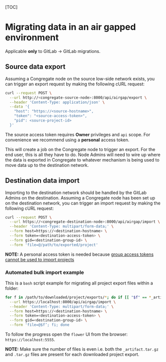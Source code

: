[TOC]

# Migrating data in an air gapped environment

Applicable **only** to GitLab -> GitLab migrations.

## Source data export

Assuming a Congregate node on the source low-side network exists, you can trigger an export request by making the following cURL request:

```bash
curl --request POST \
  --url http://<congregate-source-node>:8000/api/airgap/export \
  --header 'Content-Type: application/json' \
  --data '{
    "host": "https://<source-hostname>",
    "token": "<source-access-token>",
    "pid": <source-project-id>
  }'
```

The source access token requires **Owner** privileges and `api` scope. For convenience we recommend using a **personal** access token.

This will create a job on the Congregate node to trigger an export. For the end user, this is all they have to do. Node Admins will need to wire up where the data is exported in Congregate to whatever mechanism is being used to move data up to the destination network.

## Destination data import

Importing to the destination network should be handled by the GitLab Admins on the destination. Assuming a Congregate node has been set up on the destination network, you can trigger an import request by making the following cURL request:

```bash
curl --request POST \
  --url https://<congregate-destination-node>:8000/api/airgap/import \
  --header 'Content-Type: multipart/form-data;' \
  --form host=https://<destination-hostname> \
  --form token=<destination-access-token> \
  --form gid=<destination-group-id> \
  --form 'file=@/path/to/exported/project'
```

**NOTE:** A personal access token is needed because [group access tokens cannot be used to import projects](https://docs.gitlab.com/ee/user/project/settings/import_export_troubleshooting.html#import-using-the-rest-api-fails-when-using-a-group-access-token)

### Automated bulk import example

This is a `bash` script example for migrating all project export files within a folder:

```bash
for f in /path/to/downloaded/project/exports/*; do if [[ "$f" == *_artifact.tar.gz ]]; then curl --request POST \
  --url https://localhost:8000/api/airgap/import \
  --header 'Content-Type: multipart/form-data;' \
  --form host=https://<destination-hostname> \
  --form token=<destination-access-token> \
  --form gid=<destination-group-id> \
  --form 'file=@$f’; fi; done
```

To follow the progress open the `flower` UI from the browser: `https://localhost:5555`.

**NOTE:** Make sure the number of files is even i.e. both the `_artifact.tar.gz` and `.tar.gz` files are present for each downloaded project export.
